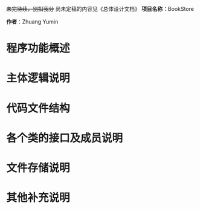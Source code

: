 ~~未完待续，别扣我分~~
尚未定稿的内容见《总体设计文档》
**项目名称**：BookStore

**作者**：Zhuang Yumin

# 程序功能概述

# 主体逻辑说明

# 代码文件结构

# 各个类的接口及成员说明

# 文件存储说明

# 其他补充说明